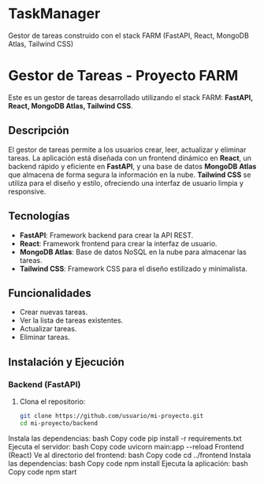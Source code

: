# TaskManager
Gestor de tareas construido con el stack FARM (FastAPI, React, MongoDB Atlas, Tailwind CSS)


# Gestor de Tareas - Proyecto FARM

Este es un gestor de tareas desarrollado utilizando el stack FARM: **FastAPI, React, MongoDB Atlas, Tailwind CSS**.

## Descripción
El gestor de tareas permite a los usuarios crear, leer, actualizar y eliminar tareas. La aplicación está diseñada con un frontend dinámico en **React**, un backend rápido y eficiente en **FastAPI**, y una base de datos **MongoDB Atlas** que almacena de forma segura la información en la nube. **Tailwind CSS** se utiliza para el diseño y estilo, ofreciendo una interfaz de usuario limpia y responsive.

## Tecnologías
- **FastAPI**: Framework backend para crear la API REST.
- **React**: Framework frontend para crear la interfaz de usuario.
- **MongoDB Atlas**: Base de datos NoSQL en la nube para almacenar las tareas.
- **Tailwind CSS**: Framework CSS para el diseño estilizado y minimalista.

## Funcionalidades
- Crear nuevas tareas.
- Ver la lista de tareas existentes.
- Actualizar tareas.
- Eliminar tareas.

## Instalación y Ejecución

### Backend (FastAPI)
1. Clona el repositorio:
   ```bash
   git clone https://github.com/usuario/mi-proyecto.git
   cd mi-proyecto/backend
Instala las dependencias:
bash
Copy code
pip install -r requirements.txt
Ejecuta el servidor:
bash
Copy code
uvicorn main:app --reload
Frontend (React)
Ve al directorio del frontend:
bash
Copy code
cd ../frontend
Instala las dependencias:
bash
Copy code
npm install
Ejecuta la aplicación:
bash
Copy code
npm start
